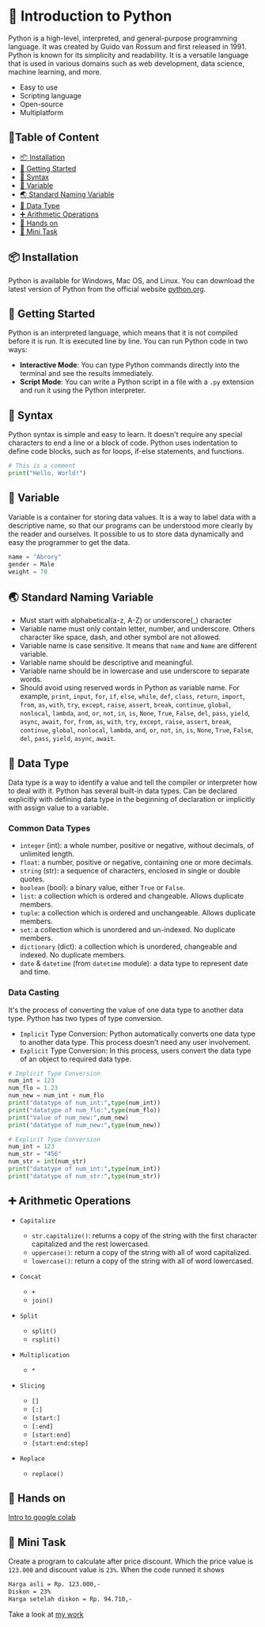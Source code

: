 # 🐍 Introduction to Python

Python is a high-level, interpreted, and general-purpose programming language. It was created by Guido van Rossum and first released in 1991. Python is known for its simplicity and readability. It is a versatile language that is used in various domains such as web development, data science, machine learning, and more.

- Easy to use
- Scripting language
- Open-source
- Multiplatform

## 📃Table of Content

- [📦 Installation](#-installation)
- [🚀 Getting Started](#-getting-started)
- [📝 Syntax](#-syntax)
- [🍎 Variable](#-variable)
- [🌏 Standard Naming Variable](#-standard-naming-variable)
- [🔢 Data Type](#-data-type)
- [➕ Arithmetic Operations](#-arithmetic-operations)
- [🎳 Hands on](#-hands-on)
- [📝 Mini Task](#-mini-task)

## 📦 Installation

Python is available for Windows, Mac OS, and Linux. You can download the latest version of Python from the official website [python.org](https://www.python.org/downloads/).

## 🚀 Getting Started

Python is an interpreted language, which means that it is not compiled before it is run. It is executed line by line. You can run Python code in two ways:

- **Interactive Mode**: You can type Python commands directly into the terminal and see the results immediately.
- **Script Mode**: You can write a Python script in a file with a `.py` extension and run it using the Python interpreter.

## 📝 Syntax

Python syntax is simple and easy to learn. It doesn't require any special characters to end a line or a block of code. Python uses indentation to define code blocks, such as for loops, if-else statements, and functions.

```python
# This is a comment
print("Hello, World!")
```

## 🍎 Variable

Variable is a container for storing data values. It is a way to label data with a descriptive name, so that our programs can be understood more clearly by the reader and ourselves. It possible to us to store data dynamically and easy the programmer to get the data.

```python
name = "Abrory"
gender = Male
weight = 70
```

## 🌏 Standard Naming Variable

- Must start with alphabetical(a-z, A-Z) or underscore(\_) character
- Variable name must only contain letter, number, and underscore. Others character like space, dash, and other symbol are not allowed.
- Variable name is case sensitive. It means that `name` and `Name` are different variable.
- Variable name should be descriptive and meaningful.
- Variable name should be in lowercase and use underscore to separate words.
- Should avoid using reserved words in Python as variable name. For example, `print`, `input`, `for`, `if`, `else`, `while`, `def`, `class`, `return`, `import`, `from`, `as`, `with`, `try`, `except`, `raise`, `assert`, `break`, `continue`, `global`, `nonlocal`, `lambda`, `and`, `or`, `not`, `in`, `is`, `None`, `True`, `False`, `del`, `pass`, `yield`, `async`, `await`, `for`, `from`, `as`, `with`, `try`, `except`, `raise`, `assert`, `break`, `continue`, `global`, `nonlocal`, `lambda`, `and`, `or`, `not`, `in`, `is`, `None`, `True`, `False`, `del`, `pass`, `yield`, `async`, `await`.

## 🔢 Data Type

Data type is a way to identify a value and tell the compiler or interpreter how to deal with it. Python has several built-in data types. Can be declared explicitly with defining data type in the beginning of declaration or implicitly with assign value to a variable.

### Common Data Types

- `integer` (int): a whole number, positive or negative, without decimals, of unlimited length.
- `float`: a number, positive or negative, containing one or more decimals.
- `string` (str): a sequence of characters, enclosed in single or double quotes.
- `boolean` (bool): a binary value, either `True` or `False`.
- `list`: a collection which is ordered and changeable. Allows duplicate members.
- `tuple`: a collection which is ordered and unchangeable. Allows duplicate members.
- `set`: a collection which is unordered and un-indexed. No duplicate members.
- `dictionary` (dict): a collection which is unordered, changeable and indexed. No duplicate members.
- `date` & `datetime` (from `datetime` module): a data type to represent date and time.

### Data Casting

It's the process of converting the value of one data type to another data type. Python has two types of type conversion.

- `Implicit` Type Conversion: Python automatically converts one data type to another data type. This process doesn't need any user involvement.
- `Explicit` Type Conversion: In this process, users convert the data type of an object to required data type.

```python
# Implicit Type Conversion
num_int = 123
num_flo = 1.23
num_new = num_int + num_flo
print("datatype of num_int:",type(num_int))
print("datatype of num_flo:",type(num_flo))
print("Value of num_new:",num_new)
print("datatype of num_new:",type(num_new))
```

```python
# Explicit Type Conversion
num_int = 123
num_str = "456"
num_str = int(num_str)
print("datatype of num_int:",type(num_int))
print("datatype of num_str:",type(num_str))
```

## ➕ Arithmetic Operations

- `Capitalize`

  - `str.capitalize()`: returns a copy of the string with the first character capitalized and the rest lowercased.
  - `uppercase()`: return a copy of the string with all of word capitalized.
  - `lowercase()`: return a copy of the string with all of word lowercased.

- `Concat`

  - `+`
  - `join()`

- `Split`

  - `split()`
  - `rsplit()`

- `Multiplication`

  - `*`

- `Slicing`

  - `[]`
  - `[:]`
  - `[start:]`
  - `[:end]`
  - `[start:end]`
  - `[start:end:step]`

- `Replace`

  - `replace()`

## 🎳 Hands on

[Intro to google colab](/02-intro-python/hands-on%20python.ipynb)

## 📝 Mini Task

Create a program to calculate after price discount. Which the price value is `123.000` and discount value is `23%`. When the code runned it shows

```cmd
Harga asli = Rp. 123.000,-
Diskon = 23%
Harga setelah diskon = Rp. 94.710,-
```
Take a look at [my work](/02-intro-python/discount-app.py)
